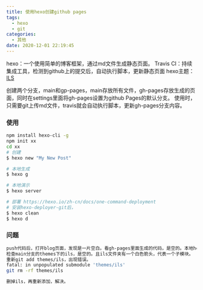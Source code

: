 ```yaml
---
title: 使用hexo创建github pages
tags:
  - hexo
  - git
categories:
  - 其他
date: 2020-12-01 22:19:45
---
```


hexo：一个使用简单的博客框架，通过md文件生成静态页面。
Travis CI：持续集成工具，检测到github上的提交后，自动执行脚本，更新静态页面
hexo主题：[ILS](https://github.com/XPoet/hexo-theme-keep)

创建两个分支，main和gp-pages，main存放所有文件，gh-pages存放生成的页面，同时在settings里面将gh-pages设置为github Pages的默认分支。
使用时，只需要git上传md文件，travis就会自动执行脚本，更新gh-pages分支内容。
### 使用

``` bash
npm install hexo-cli -g
npm init xx
cd xx
# 创建
$ hexo new "My New Post"

# 本地生成
$ hexo g 

# 本地演示
$ hexo server

# 部署 https://hexo.io/zh-cn/docs/one-command-deployment
# 安装hexo-deployer-git后，
$ hexo clean 
$ hexo d 
```

### 问题

``` bash
push代码后，打开blog页面，发现是一片空白。看gh-pages里面生成的代码，是空的。本地hexo generate是没有问题的。
检查main分支的themes下的ils，是空的。且ils文件夹有一个白色箭头，代表一个子模块。
重新git add themes/ils，出现错误。
fatal: in unpopulated submodule 'themes/ils'
git rm -rf themes/ils

删掉ils，再重新添加，解决。

```
